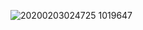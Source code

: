 ![20200203024725 1019647](https://user-images.githubusercontent.com/24632817/91652849-daeb2a80-ead5-11ea-8b2d-ea2f033e859f.gif)
